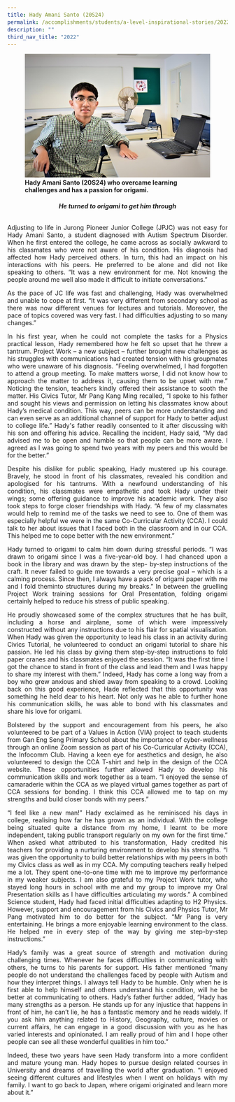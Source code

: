 ```yaml
---
title: Hady Amani Santo (20S24)
permalink: /accomplishments/students/a-level-inspirational-stories/2022/amani/
description: ""
third_nav_title: "2022"
---
```

<figure>
<img src="/images/Hady.jpg">
<figcaption><strong>Hady Amani Santo (20S24) who overcame learning challenges and has a passion for origami.</strong></figcaption>
</figure>

<div align=justify>
<center><h6><strong>He turned to origami to get him through</strong></h6></center>
<p>
Adjusting to life in Jurong Pioneer Junior College (JPJC) was not easy for Hady Amani Santo, a student diagnosed with Autism Spectrum Disorder. When he first entered the college, he came across as socially awkward to his classmates who were not aware of his condition. His diagnosis had affected how Hady perceived others. In turn, this had an impact on his interactions with his peers. He preferred to be alone and did not like speaking to others. “It was a new environment for me. Not knowing the people around me well also made it difficult to initiate conversations.”</p>

<p>
As the pace of JC life was fast and challenging, Hady was overwhelmed and unable to cope at first. “It was very different from secondary school as there was now different venues for lectures and tutorials. Moreover, the pace of topics covered was very fast. I had difficulties adjusting to so many changes.”</p>

<p>
In his first year, when he could not complete the tasks for a Physics practical lesson, Hady remembered how he felt so upset that he threw a tantrum. Project Work – a new subject – further brought new challenges as his struggles with communications had created tension with his groupmates who were unaware of his diagnosis. “Feeling overwhelmed, I had forgotten to attend a group meeting. To make matters worse, I did not know how to approach the matter to address it, causing them to be upset with me.” Noticing the tension, teachers kindly offered their assistance to sooth the matter. His Civics Tutor, Mr Pang Kang Ming recalled, “I spoke to his father and sought his views and permission on letting his classmates know about Hady’s medical condition. This way, peers can be more understanding and can even serve as an additional channel of support for Hady to better adjust to college life.” Hady's father readily consented to it after discussing with his son and offering his advice. Recalling the incident, Hady said, “My dad advised me to be open and humble so that people can be more aware. I agreed as I was going to spend two years with my peers and this would be for the better.”</p>

<p>
Despite his dislike for public speaking, Hady mustered up his courage. Bravely, he stood in front of his classmates, revealed his condition and apologised for his tantrums. With a newfound understanding of his condition, his classmates were empathetic and took Hady under their wings; some offering guidance to improve his academic work. They also took steps to forge closer friendships with Hady. “A few of my classmates would help to remind me of the tasks we need to see to. One of them was especially helpful we were in the same Co-Curricular Activity (CCA). I could talk to her about issues that I faced both in the classroom and in our CCA. This helped me to cope better with the new environment.”</p>

<p>
Hady turned to origami to calm him down during stressful periods. “I was drawn to origami since I was a five-year-old boy. I had chanced upon a book in the library and was drawn by the step- by-step instructions of the craft. It never failed to guide me towards a very precise goal – which is a calming process. Since then, I always have a pack of origami paper with me and I fold theminto structures during my breaks.” In between the gruelling Project Work training sessions for Oral Presentation, folding origami certainly helped to reduce his stress of public speaking.</p>

<p>
He proudly showcased some of the complex structures that he has built, including a horse and airplane, some of which were impressively constructed without any instructions due to his flair for spatial visualisation. When Hady was given the opportunity to lead his class in an activity during Civics Tutorial, he volunteered to conduct an origami tutorial to share his passion. He led his class by giving them step-by-step instructions to fold paper cranes and his classmates enjoyed the session. “It was the first time I got the chance to stand in front of the class and lead them and I was happy to share my interest with them.” Indeed, Hady has come a long way from a boy who grew anxious and shied away from speaking to a crowd. Looking back on this good experience, Hade reflected that this opportunity was something he held dear to his heart. Not only was he able to further hone his communication skills, he was able to bond with his classmates and share his love for origami.</p>

<p>
Bolstered by the support and encouragement from his peers, he also volunteered to be part of a Values in Action (VIA) project to teach students from Gan Eng Seng Primary School about the importance of cyber-wellness through an online Zoom session as part of his Co-Curricular Activity (CCA), the Infocomm Club. Having a keen eye for aesthetics and design, he also volunteered to design the CCA T-shirt and help in the design of the CCA website. These opportunities further allowed Hady to develop his communication skills and work together as a team. “I enjoyed the sense of camaraderie within the CCA as we played virtual games together as part of CCA sessions for bonding. I think this CCA allowed me to tap on my strengths and build closer bonds with my peers.”</p>

<p>
“I feel like a new man!” Hady exclaimed as he reminisced his days in college, realising how far he has grown as an individual. With the college being situated quite a distance from my home, I learnt to be more independent, taking public transport regularly on my own for the first time.” When asked what attributed to his transformation, Hady credited his teachers for providing a nurturing environment to develop his strengths. “I was given the opportunity to build better relationships with my peers in both my Civics class as well as in my CCA. My computing teachers really helped me a lot. They spent one-to-one time with me to improve my performance in my weaker subjects. I am also grateful to my Project Work tutor, who stayed long hours in school with me and my group to improve my Oral Presentation skills as I have difficulties articulating my words.” A combined Science student, Hady had faced initial difficulties adapting to H2 Physics. However, support and encouragement from his Civics and Physics Tutor, Mr Pang motivated him to do better for the subject. “Mr Pang is very entertaining. He brings a more enjoyable learning environment to the class. He helped me in every step of the way by giving me step-by-step instructions.”</p>

<p>
Hady’s family was a great source of strength and motivation during challenging times. Whenever he faces difficulties in communicating with others, he turns to his parents for support. His father mentioned “many people do not understand the challenges faced by people with Autism and how they interpret things. I always tell Hady to be humble. Only when he is first able to help himself and others understand his condition, will he be better at communicating to others. Hady’s father further added, “Hady has many strengths as a person. He stands up for any injustice that happens in front of him, he can’t lie, he has a fantastic memory and he reads widely. If you ask him anything related to History, Geography, culture, movies or current affairs, he can engage in a good discussion with you as he has varied interests and opinionated. I am really proud of him and I hope other people can see all these wonderful qualities in him too.”</p>

<p>
Indeed, these two years have seen Hady transform into a more confident and mature young man. Hady hopes to pursue design related courses in University and dreams of travelling the world after graduation. “I enjoyed seeing different cultures and lifestyles when I went on holidays with my family. I want to go back to Japan, where origami originated and learn more about it.”</p>